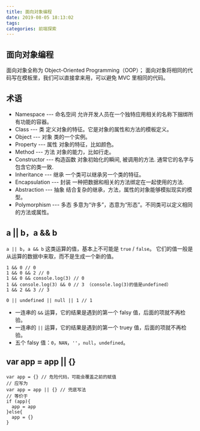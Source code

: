 ```yaml
---
title: 面向对象编程
date: 2019-08-05 18:13:02
tags: 
categories: 前端探索
---
```


## 面向对象编程
面向对象全称为 Object-Oriented Programming（OOP）；
面向对象将相同的代码写在模板里，我们可以直接拿来用，可以避免 MVC 里相同的代码。

## 术语
+ Namespace --- 命名空间
允许开发人员在一个独特应用相关的名称下捆绑所有功能的容器。
+ Class --- 类
定义对象的特征。它是对象的属性和方法的模板定义。
+ Object --- 对象
类的一个实例。
+ Property --- 属性
对象的特征，比如颜色。
+ Method --- 方法
对象的能力，比如行走。
+ Constructor --- 构造函数
对象初始化的瞬间, 被调用的方法. 通常它的名字与包含它的类一致.
+ Inheritance --- 继承
一个类可以继承另一个类的特征。
+ Encapsulation --- 封装
一种把数据和相关的方法绑定在一起使用的方法.
+ Abstraction --- 抽象
结合复杂的继承，方法，属性的对象能够模拟现实的模型。
+ Polymorphism --- 多态
多意为“许多”，态意为“形态”。不同类可以定义相同的方法或属性。

## a || b，a && b
`a || b`，`a && b` 这类运算的值，基本上不可能是 `true` / `false`。
它们的值一般是从运算的数据中来取，而不是生成一个新的值。
```
1 && 0 // 0
1 && 0 && 2 // 0
1 && 0 && console.log(3) // 0
1 && console.log(3) && 0 // 3 （console.log(3)的值是undefined）
1 && 2 && 3 // 3

0 || undefined || null || 1 // 1
```
+ 一连串的 `&&` 运算，它的结果是遇到的第一个 falsy 值，后面的项就不再检验。
+ 一连串的 `||` 运算，它的结果是遇到的第一个 truey 值，后面的项就不再检验。
+ 五个 falsy 值：`0`，`NAN`，`''`，`null`，`undefined`。

## var app = app || {}
```
var app = {} // 危险代码，可能会覆盖之前的赋值
// 应写为
var app = app || {} // 兜底写法
// 等价于
if (app){
  app = app
}else{
  app = {}
}
```
